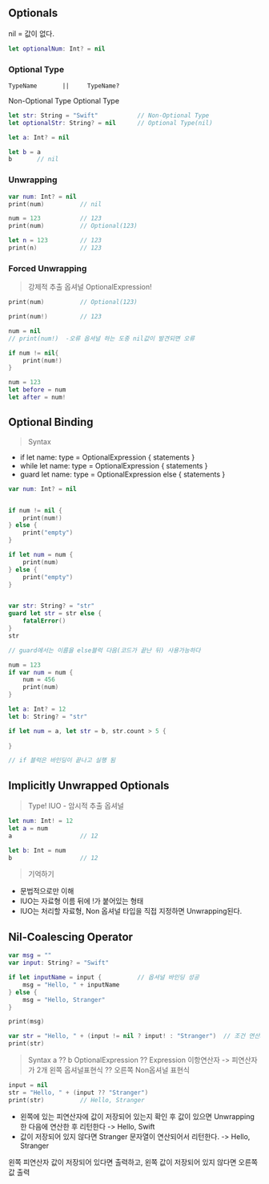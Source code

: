 ## Optionals
nil = 값이 없다.
```swift
let optionalNum: Int? = nil
```

### Optional Type
    TypeName       ||     TypeName?
Non-Optional Type      Optional Type

```swift
let str: String = "Swift"			// Non-Optional Type
let optionalStr: String? = nil		// Optional Type(nil)

let a: Int? = nil

let b = a
b		// nil
```

### Unwrapping
```swift
var num: Int? = nil
print(num)			// nil

num = 123			// 123
print(num)			// Optional(123)

let n = 123			// 123
print(n)			// 123
```

### Forced Unwrapping
> 강제적 추출 옵셔널
OptionalExpression!

```swift
print(num)			// Optional(123)

print(num!)			// 123

num = nil
// print(num!)  -오류 옵셔널 하는 도중 nil값이 발견되면 오류

if num != nil{
    print(num!)
}

num = 123
let before = num
let after = num!
```

## Optional Binding
> Syntax
- if let name: type = OptionalExpression {
	statements
}
- while let name: type = OptionalExpression {
	statements
}
- guard let name: type = OptionalExpression else {
	statements
}

```swift
var num: Int? = nil


if num != nil {
    print(num!)
} else {
    print("empty")
}

if let num = num {
    print(num)
} else {
    print("empty")
}


var str: String? = "str"
guard let str = str else {
    fatalError()
}
str

// guard에서는 이름을 else블럭 다음(코드가 끝난 뒤) 사용가능하다

num = 123
if var num = num {
    num = 456
    print(num)
}

let a: Int? = 12
let b: String? = "str"

if let num = a, let str = b, str.count > 5 {
    
}

// if 블럭은 바인딩이 끝나고 실행 됨
```

## Implicitly Unwrapped Optionals
> Type!
IUO - 암시적 추출 옵셔널

```swift
let num: Int! = 12
let a = num
a					// 12

let b: Int = num
b					// 12
```

> 기억하기
- 문법적으로만 이해
- IUO는 자료형 이름 뒤에 !가 붙어있는 형태
- IUO는 처리할 자료형, Non 옵셔널 타입을 직접 지정하면 Unwrapping된다.


## Nil-Coalescing Operator
```swift
var msg = ""
var input: String? = "Swift"

if let inputName = input {          // 옵셔널 바인딩 성공
    msg = "Hello, " + inputName
} else {
    msg = "Hello, Stranger"
}

print(msg)

var str = "Hello, " + (input != nil ? input! : "Stranger")  // 조건 연산자
print(str)
```

> Syntax
a ?? b
OptionalExpression ?? Expression
이항연산자 -> 피연산자가 2개
왼쪽 옵셔널표현식 ?? 오른쪽 Non옵셔널 표현식


```swift
input = nil
str = "Hello, " + (input ?? "Stranger")
print(str)			// Hello, Stranger
```
- 왼쪽에 있는 피연산자에 값이 저장되어 있는지 확인 후 값이 있으면 Unwrapping 한 다음에 연산한 후 리턴한다
 -> Hello, Swift
- 값이 저장되어 있지 않다면 Stranger 문자열이 연산되어서 리턴한다.
 -> Hello, Stranger

왼쪽 피연산자 값이 저장되어 있다면 출력하고, 왼쪽 값이 저장되어 있지 않다면 오른쪽 값 출력





